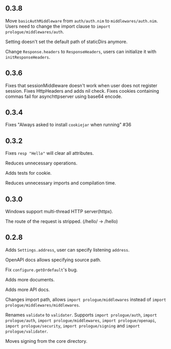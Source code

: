 ## 0.3.8

Move `basicAuthMiddleware` from `auth/auth.nim` to `middlewares/auth.nim`. Users need to change the import clause to `import prologue/middlewares/auth`.

Setting doesn't set the default path of staticDirs anymore.

Change `Response.headers` to `ResponseHeaders`, users can initialize it with `initResponseHeaders`.


## 0.3.6

Fixes that sessionMiddleware doesn't work when user does not register session.
Fixes HttpHeaders and adds nil check.
Fixes cookies containing commas fail for asynchttpserver using base64 encode.

## 0.3.4

Fixes "Always asked to install `cookiejar` when running" #36

## 0.3.2

Fixes `resp "Hello"` will clear all attributes.

Reduces unnecessary operations.

Adds tests for cookie.

Reduces unnecessary imports and compilation time.

## 0.3.0

Windows support multi-thread HTTP server(httpx).

The route of the request is stripped. (/hello/ -> /hello)

## 0.2.8

Adds `Settings.address`, user can specify listening `address`.

OpenAPI docs allows specifying source path.

Fix `configure.getOrdefault`'s bug.

Adds more documents.

Adds more API docs.

Changes import path, allows `import prologue/middlewares` instead of 
`import prologue/middlewares/middlewares`. 

Renames `validate` to `validater`. Supports `import prologue/auth`, `import prologue/auth`, `import prologue/middlewares`, `import prologue/openapi`, `import prologue/security`, `import prologue/signing` and `import prologue/validater`.

Moves signing from the core directory.
